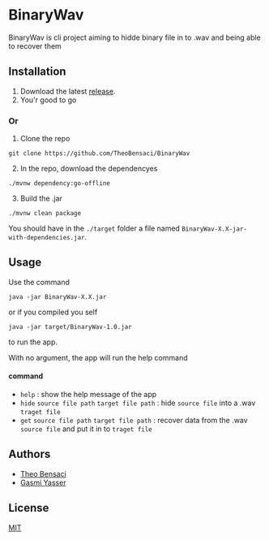 # BinaryWav
BinaryWav is cli project aiming to hidde binary file in to .wav and being able to recover them

## Installation
1. Download the latest [release]().
2. You'r good to go
### Or
1. Clone the repo 
```
git clone https://github.com/TheoBensaci/BinaryWav
```
2. In the repo, download the dependencyes
```
./mvnw dependency:go-offline
```
3. Build the .jar
```
./mvnw clean package 
```
You should have in the `./target` folder a file named `BinaryWav-X.X-jar-with-dependencies.jar`.

## Usage
Use the command
```
java -jar BinaryWav-X.X.jar
```
or if you compiled you self
```
java -jar target/BinaryWav-1.0.jar
```
to run the app.

With no argument, the app will run the help command
#### command
- `help` : show the help message of the app
- `hide` `source file path` `target file path` : hide `source file`  into a .wav `traget file`
- `get` `source file path` `target file path` : recover data from the .wav `source file` and put it in to `traget file`

## Authors
- [Theo Bensaci](https://github.com/TheoBensaci)
- [Gasmi Yasser](https://github.com/yss-g5)
## License
[MIT](https://choosealicense.com/licenses/mit/)